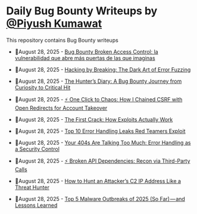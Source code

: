 # Daily Bug Bounty Writeups by [@Piyush Kumawat](https://twitter.com/piyush_supiy) 
This repository contains Bug Bounty writeups

<!-- BLOG-POST-LIST:START -->
 - 💯August 28, 2025 - [Bug Bounty Broken Access Control: la vulnerabilidad que abre más puertas de las que imaginas](https://gorkaaa.medium.com/bug-bounty-broken-access-control-la-vulnerabilidad-que-abre-m%C3%A1s-puertas-de-las-que-imaginas-52ede8b6bc4a?source=rss------bug_bounty-5) 

 - 💯August 28, 2025 - [Hacking by Breaking: The Dark Art of Error Fuzzing](https://javascript.plainenglish.io/hacking-by-breaking-the-dark-art-of-error-fuzzing-e05f5722fac1?source=rss------bug_bounty-5) 

 - 💯August 28, 2025 - [The Hunter’s Diary: A Bug Bounty Journey from Curiosity to Critical Hit](https://medium.com/@djhacker4397/the-hunters-diary-a-bug-bounty-journey-from-curiosity-to-critical-hit-f3c4900f225b?source=rss------bug_bounty-5) 

 - 💯August 28, 2025 - [⚡ One Click to Chaos: How I Chained CSRF with Open Redirects for Account Takeover](https://infosecwriteups.com/one-click-to-chaos-how-i-chained-csrf-with-open-redirects-for-account-takeover-fd9d5d753402?source=rss------bug_bounty-5) 

 - 💯August 28, 2025 - [The First Crack:  How Exploits Actually Work](https://darkpurple.medium.com/the-first-crack-how-exploits-actually-work-d8eeb5879176?source=rss------bug_bounty-5) 

 - 💯August 28, 2025 - [Top 10 Error Handling Leaks Red Teamers Exploit](https://javascript.plainenglish.io/top-10-error-handling-leaks-red-teamers-exploit-348289e76bdd?source=rss------bug_bounty-5) 

 - 💯August 28, 2025 - [Your 404s Are Talking Too Much: Error Handling as a Security Control](https://medium.com/meetcyber/your-404s-are-talking-too-much-error-handling-as-a-security-control-a4265e11d531?source=rss------bug_bounty-5) 

 - 💯August 28, 2025 - [⚡ Broken API Dependencies: Recon via Third-Party Calls](https://systemweakness.com/broken-api-dependencies-recon-via-third-party-calls-c60a5c45eb82?source=rss------bug_bounty-5) 

 - 💯August 28, 2025 - [How to Hunt an Attacker’s C2 IP Address Like a Threat Hunter](https://medium.com/@paritoshblogs/how-to-hunt-an-attackers-c2-ip-address-like-a-threat-hunter-2589c39b0e72?source=rss------bug_bounty-5) 

 - 💯August 28, 2025 - [Top 5 Malware Outbreaks of 2025 &lpar;So Far&rpar; — and Lessons Learned](https://medium.com/@paritoshblogs/top-5-malware-outbreaks-of-2025-so-far-and-lessons-learned-e4a611aab399?source=rss------bug_bounty-5) 
<!-- BLOG-POST-LIST:END -->
